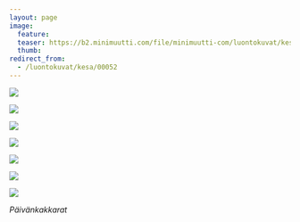 ```yaml
---
layout: page
image:
  feature:
  teaser: https://b2.minimuutti.com/file/minimuutti-com/luontokuvat/kes%C3%A4/8/DS32323-245px.jpg
  thumb:
redirect_from:
  - /luontokuvat/kesa/00052
---
```


![](https://b2.minimuutti.com/file/minimuutti-com/luontokuvat/kes%C3%A4/8/DS32182-800px.jpg)

![](https://b2.minimuutti.com/file/minimuutti-com/luontokuvat/kes%C3%A4/8/DS32185-800px.jpg)

![](https://b2.minimuutti.com/file/minimuutti-com/luontokuvat/kes%C3%A4/8/DS32186-800px.jpg)

![](https://b2.minimuutti.com/file/minimuutti-com/luontokuvat/kes%C3%A4/8/DS32204-800px.jpg)

![](https://b2.minimuutti.com/file/minimuutti-com/luontokuvat/kes%C3%A4/8/DS32212-800px.jpg)

![](https://b2.minimuutti.com/file/minimuutti-com/luontokuvat/kes%C3%A4/8/DS32323-800px.jpg)

![](https://b2.minimuutti.com/file/minimuutti-com/luontokuvat/kes%C3%A4/8/DS32324-800px.jpg)

*Päivänkakkarat*
